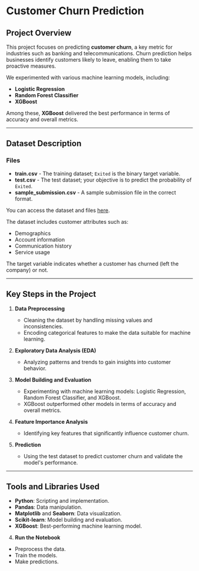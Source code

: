 # Customer Churn Prediction  

## Project Overview  
This project focuses on predicting **customer churn**, a key metric for industries such as banking and telecommunications. Churn prediction helps businesses identify customers likely to leave, enabling them to take proactive measures.  

We experimented with various machine learning models, including:  
- **Logistic Regression**  
- **Random Forest Classifier**  
- **XGBoost**

Among these, **XGBoost** delivered the best performance in terms of accuracy and overall metrics.  

---

## Dataset Description  

### Files  
- **train.csv** - The training dataset; `Exited` is the binary target variable.  
- **test.csv** - The test dataset; your objective is to predict the probability of `Exited`.  
- **sample_submission.csv** - A sample submission file in the correct format.  

You can access the dataset and files [here](https://www.kaggle.com/competitions/playground-series-s4e1/data).  

The dataset includes customer attributes such as:  
- Demographics  
- Account information  
- Communication history  
- Service usage  

The target variable indicates whether a customer has churned (left the company) or not.  

---

## Key Steps in the Project  

1. **Data Preprocessing**  
   - Cleaning the dataset by handling missing values and inconsistencies.  
   - Encoding categorical features to make the data suitable for machine learning.  

2. **Exploratory Data Analysis (EDA)**  
   - Analyzing patterns and trends to gain insights into customer behavior.  

3. **Model Building and Evaluation**  
   - Experimenting with machine learning models: Logistic Regression, Random Forest Classifier, and XGBoost.  
   - XGBoost outperformed other models in terms of accuracy and overall metrics.  

4. **Feature Importance Analysis**  
   - Identifying key features that significantly influence customer churn.  

5. **Prediction**  
   - Using the test dataset to predict customer churn and validate the model's performance.  

---

## Tools and Libraries Used  

- **Python**: Scripting and implementation.  
- **Pandas**: Data manipulation.  
- **Matplotlib** and **Seaborn**: Data visualization.  
- **Scikit-learn**: Model building and evaluation.  
- **XGBoost**: Best-performing machine learning model.  




4. **Run the Notebook**

 - Preprocess the data.
 - Train the models.
 - Make predictions.
